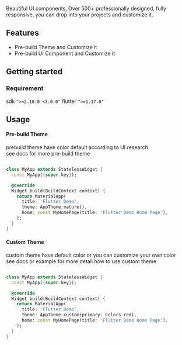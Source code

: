 <!--
This README describes the package. If you publish this package to pub.dev,
this README's contents appear on the landing page for your package.

For information about how to write a good package README, see the guide for
[writing package pages](https://dart.dev/guides/libraries/writing-package-pages).

For general information about developing packages, see the Dart guide for
[creating packages](https://dart.dev/guides/libraries/create-library-packages)
and the Flutter guide for
[developing packages and plugins](https://flutter.dev/developing-packages).
-->

Beautiful UI components, Over 500+ professionally designed, fully responsive, you can drop into your projects and customize it.

## Features

- Pre-build Theme and Customize it
- Pre-build UI Component and Customize it

## Getting started

### Requirement

sdk `">=2.18.0 <3.0.0"`
flutter `">=1.17.0"`

## Usage

#### Pre-build Theme

prebuild theme have color default according to UI research\
see docs for more pre-build theme

```dart

class MyApp extends StatelessWidget {
  const MyApp({super.key});

  @override
  Widget build(BuildContext context) {
    return MaterialApp(
      title: 'Flutter Demo',
      theme: AppTheme.nature(),
      home: const MyHomePage(title: 'Flutter Demo Home Page'),
    );
  }
}

```

#### Custom Theme

custom theme have default color or you can customize your own color\
see docs or example for more detail how to use custom theme

```dart

class MyApp extends StatelessWidget {
  const MyApp({super.key});

  @override
  Widget build(BuildContext context) {
    return MaterialApp(
      title: 'Flutter Demo',
      theme: AppTheme.custom(primary: Colors.red),
      home: const MyHomePage(title: 'Flutter Demo Home Page'),
    );
  }
}

```

<!-- ## Additional information

Tell users more about the package: where to find more information, how to
contribute to the package, how to file issues, what response they can expect
from the package authors, and more. -->
